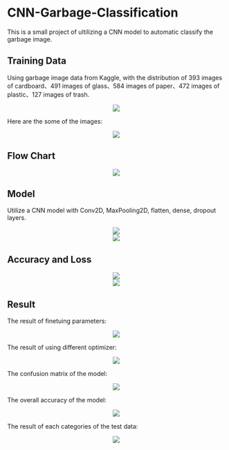 # CNN-Garbage-Classification
This is a small project of ultilizing a CNN model to automatic classify the garbage image.

## Training Data
Using garbage image data from Kaggle, with the distribution of 393 images of cardboard、491 images of glass、584 images of paper、472 images of plastic、127 images of trash.
<center><img src="https://github.com/timmy168/CNN-Garbage-Classification/blob/main/Picture/garbage_distribution.png"></center>

Here are the some of the images:
<center><img src="https://github.com/timmy168/CNN-Garbage-Classification/blob/main/Picture/picture.png"></center>

## Flow Chart
<center><img src="https://github.com/timmy168/CNN-Garbage-Classification/blob/main/Picture/system.png"></center>

## Model
Utilize a CNN model with Conv2D, MaxPooling2D, flatten, dense, dropout layers.
<center><img src="https://github.com/timmy168/CNN-Garbage-Classification/blob/main/Picture/model_visual.png"></center>
<center><img src="https://github.com/timmy168/CNN-Garbage-Classification/blob/main/Picture/model_vector.png"></center>

## Accuracy and Loss
<center><img src="https://github.com/timmy168/CNN-Garbage-Classification/blob/main/Picture/accuracy.png"></center>
<center><img src="https://github.com/timmy168/CNN-Garbage-Classification/blob/main/Picture/loss.png"></center>

## Result
The result of finetuing parameters:

<center><img src="https://github.com/timmy168/CNN-Garbage-Classification/blob/main/Picture/result.png"></center>

The result of using different optimizer:

<center><img src="https://github.com/timmy168/CNN-Garbage-Classification/blob/main/Picture/result_2.png"></center>

The confusion matrix of the model:

<center><img src="https://github.com/timmy168/CNN-Garbage-Classification/blob/main/Picture/confusion_matrix.png"></center>

The overall accuracy of the model:
<center><img src="https://github.com/timmy168/CNN-Garbage-Classification/blob/main/Picture/total_accuracy.png"></center>

The result of each categories of the test data:

<center><img src="https://github.com/timmy168/CNN-Garbage-Classification/blob/main/Picture/predict.png"></center>
